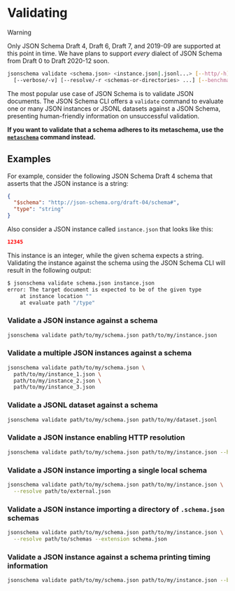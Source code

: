 Validating
==========

> [!WARNING]
> Only JSON Schema Draft 4, Draft 6, Draft 7, and 2019-09 are supported at this
> point in time. We have plans to support *every* dialect of JSON Schema from
> Draft 0 to Draft 2020-12 soon.

```sh
jsonschema validate <schema.json> <instance.json|.jsonl...> [--http/-h]
  [--verbose/-v] [--resolve/-r <schemas-or-directories> ...] [--benchmark/-b]
```

The most popular use case of JSON Schema is to validate JSON documents. The
JSON Schema CLI offers a `validate` command to evaluate one or many JSON
instances or JSONL datasets against a JSON Schema, presenting human-friendly
information on unsuccessful validation.

**If you want to validate that a schema adheres to its metaschema, use the
[`metaschema`](./metaschema.markdown) command instead.**

Examples
--------

For example, consider the following JSON Schema Draft 4 schema that asserts
that the JSON instance is a string:

```json
{
  "$schema": "http://json-schema.org/draft-04/schema#",
  "type": "string"
}
```

Also consider a JSON instance called `instance.json` that looks like this:

```json
12345
```

This instance is an integer, while the given schema expects a string.
Validating the instance against the schema using the JSON Schema CLI will
result in the following output:

```sh
$ jsonschema validate schema.json instance.json
error: The target document is expected to be of the given type
    at instance location ""
    at evaluate path "/type"
```

### Validate a JSON instance against a schema

```sh
jsonschema validate path/to/my/schema.json path/to/my/instance.json
```

### Validate a multiple JSON instances against a schema

```sh
jsonschema validate path/to/my/schema.json \
  path/to/my/instance_1.json \
  path/to/my/instance_2.json \
  path/to/my/instance_3.json
```

### Validate a JSONL dataset against a schema

```sh
jsonschema validate path/to/my/schema.json path/to/my/dataset.jsonl
```

### Validate a JSON instance enabling HTTP resolution

```sh
jsonschema validate path/to/my/schema.json path/to/my/instance.json --http
```

### Validate a JSON instance importing a single local schema

```sh
jsonschema validate path/to/my/schema.json path/to/my/instance.json \
  --resolve path/to/external.json
```

### Validate a JSON instance importing a directory of `.schema.json` schemas

```sh
jsonschema validate path/to/my/schema.json path/to/my/instance.json \
  --resolve path/to/schemas --extension schema.json
```

### Validate a JSON instance against a schema printing timing information

```sh
jsonschema validate path/to/my/schema.json path/to/my/instance.json --benchmark
```
